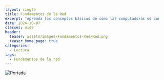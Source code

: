 ```yaml
---
layout: single
title: Fundamentos de la Red
excerpt: "Aprenda los conceptos básicos de cómo las computadoras se comunican entre sí y los tipos de debilidades de la red."
date: 2024-10-07
classes: wide
header:
  teaser: assets/images/Fundamentos-Red/Red.png
  teaser_home_page: true
categories:
  - Lectura
tags:
  - Fundamentos de la red
---
```


![Portada](https://tryhackme.4kiing.net/assets/images/Fundamentos-Red/Portada.jpg)

